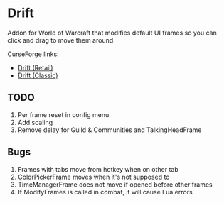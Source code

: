 # Drift
Addon for World of Warcraft that modifies default UI frames so you can click and drag to move them around.

CurseForge links:
 * [Drift (Retail)](https://www.curseforge.com/wow/addons/drift)
 * [Drift (Classic)](https://www.curseforge.com/wow/addons/driftclassic)

## TODO
1. Per frame reset in config menu
1. Add scaling
1. Remove delay for Guild & Communities and TalkingHeadFrame

## Bugs
1. Frames with tabs move from hotkey when on other tab
1. ColorPickerFrame moves when it's not supposed to
1. TimeManagerFrame does not move if opened before other frames
1. If ModifyFrames is called in combat, it will cause Lua errors
